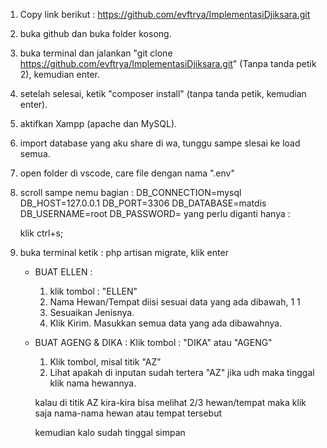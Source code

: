 1. Copy link berikut : https://github.com/evftrya/ImplementasiDjiksara.git 
2. buka github dan buka folder kosong.
3. buka terminal dan jalankan "git clone https://github.com/evftrya/ImplementasiDjiksara.git" (Tanpa tanda petik 2), kemudian enter.
4. setelah selesai, ketik "composer install" (tanpa tanda petik, kemudian enter).
5. aktifkan Xampp (apache dan MySQL).
6. import database yang aku share di wa, tunggu sampe slesai ke load semua.
7. open folder di vscode, care file dengan nama ".env"
8. scroll sampe nemu bagian  :
        DB_CONNECTION=mysql
        DB_HOST=127.0.0.1
        DB_PORT=3306
        DB_DATABASE=matdis
        DB_USERNAME=root
        DB_PASSWORD=
    yang perlu diganti hanya :

    klik ctrl+s;
9. buka terminal ketik : php artisan migrate, klik enter



   -  BUAT ELLEN :
        1. klik tombol : "ELLEN"
        2. Nama Hewan/Tempat diisi sesuai data yang ada dibawah, 1 1
        3. Sesuaikan Jenisnya.
        4. Klik Kirim.
        Masukkan semua data yang ada dibawahnya.

   - BUAT AGENG & DIKA :
        Klik tombol : "DIKA" atau "AGENG"
        1. Klik tombol, misal titik "AZ"
        2. Lihat apakah di inputan sudah tertera "AZ" jika udh maka tinggal klik nama hewannya.
        
        kalau di titik AZ kira-kira bisa melihat 2/3 hewan/tempat maka klik saja nama-nama hewan atau tempat tersebut

        kemudian kalo sudah tinggal simpan


